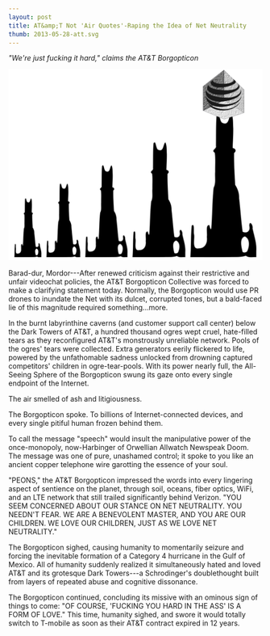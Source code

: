 ```yaml
---
layout: post
title: AT&amp;T Not 'Air Quotes'-Raping the Idea of Net Neutrality
thumb: 2013-05-28-att.svg
---
```


*"We're just fucking it hard," claims the AT&amp;T Borgopticon*

![The Borgopticon](/assets/2013-05-28-att.svg)

Barad-dur, Mordor---After renewed criticism against their restrictive and unfair videochat policies, the AT&amp;T Borgopticon Collective was forced to make a clarifying statement today. Normally, the Borgopticon would use PR drones to inundate the Net with its dulcet, corrupted tones, but a bald-faced lie of this magnitude required something...more.

In the burnt labyrinthine caverns (and customer support call center) below the Dark Towers of AT&amp;T, a hundred thousand ogres wept cruel, hate-filled tears as they reconfigured AT&amp;T's monstrously unreliable network. Pools of the ogres' tears were collected. Extra generators eerily flickered to life, powered by the unfathomable sadness unlocked from drowning captured competitors' children in ogre-tear-pools. With its power nearly full, the All-Seeing Sphere of the Borgopticon swung its gaze onto every single endpoint of the Internet.

The air smelled of ash and litigiousness.

The Borgopticon spoke. To billions of Internet-connected devices, and every single pitiful human frozen behind them.

To call the message "speech" would insult the manipulative power of the once-monopoly, now-Harbinger of Orwellian Allwatch Newspeak Doom. The message was one of pure, unashamed control; it spoke to you like an ancient copper telephone wire garotting the essence of your soul.

"PEONS," the AT&amp;T Borgopticon impressed the words into every lingering aspect of sentience on the planet, through soil, oceans, fiber optics, WiFi, and an LTE network that still trailed significantly behind Verizon. "YOU SEEM CONCERNED ABOUT OUR STANCE ON NET NEUTRALITY. YOU NEEDN'T FEAR. WE ARE A BENEVOLENT MASTER, AND YOU ARE OUR CHILDREN. WE LOVE OUR CHILDREN, JUST AS WE LOVE NET NEUTRALITY."

The Borgopticon sighed, causing humanity to momentarily seizure and forcing the inevitable formation of a Category 4 hurricane in the Gulf of Mexico. All of humanity suddenly realized it simultaneously hated and loved AT&amp;T and its grotesque Dark Towers---a Schrodinger's doublethought built from layers of repeated abuse and cognitive dissonance.

The Borgopticon continued, concluding its missive with an ominous sign of things to come:  "OF COURSE, 'FUCKING YOU HARD IN THE ASS' IS A FORM OF LOVE." This time, humanity sighed, and swore it would totally switch to T-mobile as soon as their AT&amp;T contract expired in 12 years.
